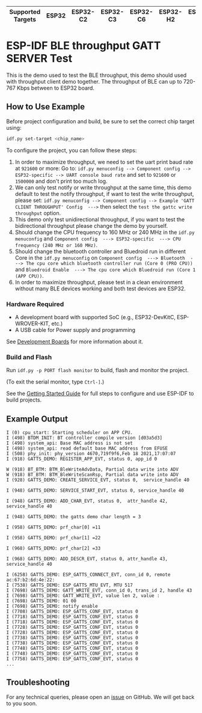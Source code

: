 | Supported Targets | ESP32 | ESP32-C2 | ESP32-C3 | ESP32-C6 | ESP32-H2 | ESP32-S3 |
| ----------------- | ----- | -------- | -------- | -------- | -------- | -------- |

# ESP-IDF BLE throughput GATT SERVER Test

This is the demo used to test the BLE throughput, this demo should used with throughput client demo together.
The throughput of BLE can up to 720-767 Kbps between to ESP32 board.

## How to Use Example

Before project configuration and build, be sure to set the correct chip target using:

```bash
idf.py set-target <chip_name>
```
To configure the project, you can follow these steps:

1. In order to maximize throughput, we need to set the uart print baud rate at `921600` or more:
Go to: `idf.py menuconfig --> Component config --> ESP32-specific --> UART console baud rate` and set to `921600` or `1500000` and don't print too much log.
2. We can only test notify or write throughput at the same time, this demo default to test the notify throughput, if want to test the write throughput,
please set: `idf.py menuconfig --> Component config --> Example 'GATT CLIENT THROUGHPUT' Config  --->` then select the `test the gattc write throughput` option.
3. This demo only test unidirectional throughput, if you want to test the bidirectional throughput please change the demo by yourself.
4. Should change the CPU frequency to 160 MHz or 240 MHz in the `idf.py menuconfig`  and `Component config  ---> ESP32-specific  ---> CPU frequency (240 MHz or 160 MHz)`.
5. Should change the bluetooth controller and Bluedroid run in different Core in the `idf.py menuconfig` on `Component config  ---> Bluetooth  ---> The cpu core which bluetooth controller run (Core 0 (PRO CPU))` and `Bluedroid Enable  ---> The cpu core which Bluedroid run (Core 1 (APP CPU))`.
6. In order to maximize throughput, please test in a clean environment without many BLE devices working and both test devices are ESP32.

### Hardware Required

* A development board with supported SoC (e.g., ESP32-DevKitC, ESP-WROVER-KIT, etc.)
* A USB cable for Power supply and programming

See [Development Boards](https://www.espressif.com/en/products/devkits) for more information about it.

### Build and Flash

Run `idf.py -p PORT flash monitor` to build, flash and monitor the project.

(To exit the serial monitor, type ``Ctrl-]``.)

See the [Getting Started Guide](https://idf.espressif.com/) for full steps to configure and use ESP-IDF to build projects.

## Example Output

```
I (0) cpu_start: Starting scheduler on APP CPU.
I (498) BTDM_INIT: BT controller compile version [d03a5d3]
I (498) system_api: Base MAC address is not set
I (498) system_api: read default base MAC address from EFUSE
I (508) phy_init: phy_version 4670,719f9f6,Feb 18 2021,17:07:07
I (918) GATTS_DEMO: REGISTER_APP_EVT, status 0, app_id 0

W (918) BT_BTM: BTM_BleWriteAdvData, Partial data write into ADV
W (918) BT_BTM: BTM_BleWriteScanRsp, Partial data write into ADV
I (928) GATTS_DEMO: CREATE_SERVICE_EVT, status 0,  service_handle 40

I (948) GATTS_DEMO: SERVICE_START_EVT, status 0, service_handle 40

I (948) GATTS_DEMO: ADD_CHAR_EVT, status 0,  attr_handle 42, service_handle 40

I (948) GATTS_DEMO: the gatts demo char length = 3

I (958) GATTS_DEMO: prf_char[0] =11

I (958) GATTS_DEMO: prf_char[1] =22

I (968) GATTS_DEMO: prf_char[2] =33

I (968) GATTS_DEMO: ADD_DESCR_EVT, status 0, attr_handle 43, service_handle 40

I (6258) GATTS_DEMO: ESP_GATTS_CONNECT_EVT, conn_id 0, remote ac:67:b2:6d:4e:22:
I (7538) GATTS_DEMO: ESP_GATTS_MTU_EVT, MTU 517
I (7698) GATTS_DEMO: GATT_WRITE_EVT, conn_id 0, trans_id 2, handle 43
I (7698) GATTS_DEMO: GATT_WRITE_EVT, value len 2, value :
I (7698) GATTS_DEMO: 01 00
I (7698) GATTS_DEMO: notify enable
I (7708) GATTS_DEMO: ESP_GATTS_CONF_EVT, status 0
I (7718) GATTS_DEMO: ESP_GATTS_CONF_EVT, status 0
I (7718) GATTS_DEMO: ESP_GATTS_CONF_EVT, status 0
I (7728) GATTS_DEMO: ESP_GATTS_CONF_EVT, status 0
I (7728) GATTS_DEMO: ESP_GATTS_CONF_EVT, status 0
I (7738) GATTS_DEMO: ESP_GATTS_CONF_EVT, status 0
I (7738) GATTS_DEMO: ESP_GATTS_CONF_EVT, status 0
I (7748) GATTS_DEMO: ESP_GATTS_CONF_EVT, status 0
I (7748) GATTS_DEMO: ESP_GATTS_CONF_EVT, status 0
I (7758) GATTS_DEMO: ESP_GATTS_CONF_EVT, status 0
...
```

## Troubleshooting

For any technical queries, please open an [issue](https://github.com/espressif/esp-idf/issues) on GitHub. We will get back to you soon.
